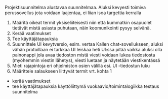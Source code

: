Projektisuunnitelma alustavaa suunnitelmaa. Aluksi kevyesti toimiva perussovellus jota voidaan laajentaa,
ei liian isoa targettia kerralla

1. Määritä oikeat termit yksiseliiteisesti niin että kummatkin osapuolet tietävät
   mistä asiasta puhutaan, näin koomunikointi pysyy selvänä.
2. Kerää vaatimukset
3. Tee käyttäjätapauksia
4. Suunnittele UI kevytversio, esim. vertaa Kallen chat-sovellukseen, aluksi vähän protoillaan ei tarkkaa UI leiskaa heti
   UI:ssa pitää vaikka aluksi olla painonappi jola avaa tiedoston mistä viesti voidaan lukea tiedostosta (myöhemmin viestin 
   lähetys), viesti luetaan ja näytetään viestikentässä
5. Mieti rajapintoja eri ohjelmiston osien välillä esi. UI -tiedostun luku
6. Määrittele salaukseen liittyvät termit vrt. kohta 1

+ kerää vaatimukset
+ tee käyttäjätapauksia
käyttöliittymä
vuokaavio/toimintalogiikka
testaus suunnitelma

